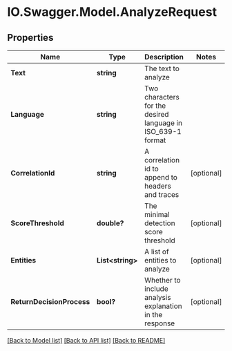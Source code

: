 # IO.Swagger.Model.AnalyzeRequest
## Properties

Name | Type | Description | Notes
------------ | ------------- | ------------- | -------------
**Text** | **string** | The text to analyze | 
**Language** | **string** | Two characters for the desired language in ISO_639-1 format | 
**CorrelationId** | **string** | A correlation id to append to headers and traces | [optional] 
**ScoreThreshold** | **double?** | The minimal detection score threshold | [optional] 
**Entities** | **List&lt;string&gt;** | A list of entities to analyze | [optional] 
**ReturnDecisionProcess** | **bool?** | Whether to include analysis explanation in the response | [optional] 

[[Back to Model list]](../README.md#documentation-for-models) [[Back to API list]](../README.md#documentation-for-api-endpoints) [[Back to README]](../README.md)

